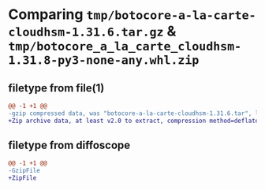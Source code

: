# Comparing `tmp/botocore-a-la-carte-cloudhsm-1.31.6.tar.gz` & `tmp/botocore_a_la_carte_cloudhsm-1.31.8-py3-none-any.whl.zip`

## filetype from file(1)

```diff
@@ -1 +1 @@
-gzip compressed data, was "botocore-a-la-carte-cloudhsm-1.31.6.tar", last modified: Thu Jul 20 01:20:03 2023, max compression
+Zip archive data, at least v2.0 to extract, compression method=deflate
```

## filetype from diffoscope

```diff
@@ -1 +1 @@
-GzipFile
+ZipFile
```

